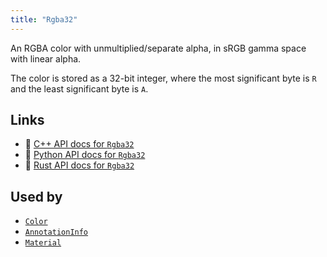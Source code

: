 ```yaml
---
title: "Rgba32"
---
```


An RGBA color with unmultiplied/separate alpha, in sRGB gamma space with linear alpha.

The color is stored as a 32-bit integer, where the most significant
byte is `R` and the least significant byte is `A`.


## Links
 * 🌊 [C++ API docs for `Rgba32`](https://ref.rerun.io/docs/cpp/stable/structrerun_1_1datatypes_1_1Rgba32.html?speculative-link)
 * 🐍 [Python API docs for `Rgba32`](https://ref.rerun.io/docs/python/stable/common/datatypes#rerun.datatypes.Rgba32)
 * 🦀 [Rust API docs for `Rgba32`](https://docs.rs/rerun/latest/rerun/datatypes/struct.Rgba32.html)


## Used by

* [`Color`](../components/color.md)
* [`AnnotationInfo`](../datatypes/annotation_info.md)
* [`Material`](../datatypes/material.md)
